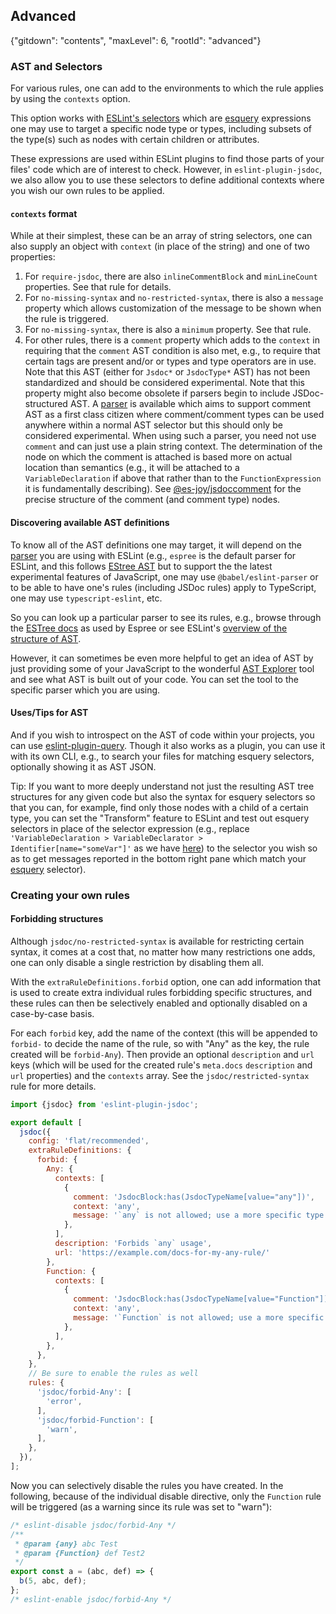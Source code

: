 ## Advanced

{"gitdown": "contents", "maxLevel": 6, "rootId": "advanced"}

### AST and Selectors

For various rules, one can add to the environments to which the rule applies
by using the `contexts` option.

This option works with [ESLint's selectors](https://eslint.org/docs/developer-guide/selectors) which are [esquery](https://github.com/estools/esquery/#readme)
expressions one may use to target a specific node type or types, including
subsets of the type(s) such as nodes with certain children or attributes.

These expressions are used within ESLint plugins to find those parts of
your files' code which are of interest to check. However, in
`eslint-plugin-jsdoc`, we also allow you to use these selectors to define
additional contexts where you wish our own rules to be applied.

#### `contexts` format

While at their simplest, these can be an array of string selectors, one can
also supply an object with `context` (in place of the string) and one of two
properties:

1. For `require-jsdoc`, there are also `inlineCommentBlock` and
    `minLineCount` properties. See that rule for details.
1. For `no-missing-syntax` and `no-restricted-syntax`, there is also a
    `message` property which allows customization of the message to be shown
    when the rule is triggered.
1. For `no-missing-syntax`, there is also a `minimum` property. See that rule.
1. For other rules, there is a `comment` property which adds to the `context`
    in requiring that the `comment` AST condition is also met, e.g., to
    require that certain tags are present and/or or types and type operators
    are in use. Note that this AST (either for `Jsdoc*` or `JsdocType*` AST)
    has not been standardized and should be considered experimental.
    Note that this property might also become obsolete if parsers begin to
    include JSDoc-structured AST. A
    [parser](https://github.com/brettz9/jsdoc-eslint-parser/) is available
    which aims to support comment AST as
    a first class citizen where comment/comment types can be used anywhere
    within a normal AST selector but this should only be considered
    experimental. When using such a parser, you need not use `comment` and
    can just use a plain string context. The determination of the node on
    which the comment is attached is based more on actual location than
    semantics (e.g., it will be attached to a `VariableDeclaration` if above
    that rather than to the `FunctionExpression` it is fundamentally
    describing). See
    [@es-joy/jsdoccomment](https://github.com/es-joy/jsdoccomment)
    for the precise structure of the comment (and comment type) nodes.

#### Discovering available AST definitions

To know all of the AST definitions one may target, it will depend on the
[parser](https://eslint.org/docs/user-guide/configuring#specifying-parser)
you are using with ESLint (e.g., `espree` is the default parser for ESLint,
and this follows [EStree AST](https://github.com/estree/estree) but
to support the the latest experimental features of JavaScript, one may use
`@babel/eslint-parser` or to be able to have one's rules (including JSDoc rules)
apply to TypeScript, one may use `typescript-eslint`, etc.

So you can look up a particular parser to see its rules, e.g., browse through
the [ESTree docs](https://github.com/estree/estree) as used by Espree or see
ESLint's [overview of the structure of AST](https://eslint.org/docs/developer-guide/working-with-custom-parsers#the-ast-specification).

However, it can sometimes be even more helpful to get an idea of AST by just
providing some of your JavaScript to the wonderful
[AST Explorer](https://astexplorer.net/) tool and see what AST is built out
of your code. You can set the tool to the specific parser which you are using.

#### Uses/Tips for AST

And if you wish to introspect on the AST of code within your projects, you can
use [eslint-plugin-query](https://github.com/brettz9/eslint-plugin-query).
Though it also works as a plugin, you can use it with its own CLI, e.g.,
to search your files for matching esquery selectors, optionally showing
it as AST JSON.

Tip: If you want to more deeply understand not just the resulting AST tree
structures for any given code but also the syntax for esquery selectors so
that you can, for example, find only those nodes with a child of a certain
type, you can set the "Transform" feature to ESLint and test out
esquery selectors in place of the selector expression (e.g., replace
`'VariableDeclaration > VariableDeclarator > Identifier[name="someVar"]'` as
we have
[here](https://astexplorer.net/#/gist/71a93130c19599d6f197bddb29c13a59/latest))
to the selector you wish so as to get messages reported in the bottom right
pane which match your [esquery](https://github.com/estools/esquery/#readme)
selector).

### Creating your own rules

#### Forbidding structures

Although `jsdoc/no-restricted-syntax` is available for restricting certain syntax,
it comes at a cost that, no matter how many restrictions one adds, one can only
disable a single restriction by disabling them all.

With the `extraRuleDefinitions.forbid` option, one can add information that is used
to create extra individual rules forbidding specific structures, and these rules can
then be selectively enabled and optionally disabled on a case-by-case basis.

For each `forbid` key, add the name of the context (this will be appended to
`forbid-` to decide the name of the rule, so with "Any" as the key, the rule
created will be `forbid-Any`). Then provide an optional `description` and
`url` keys (which will be used for the created rule's `meta.docs`
`description` and `url` properties) and the `contexts` array.
See the `jsdoc/restricted-syntax` rule for more details.

```js
import {jsdoc} from 'eslint-plugin-jsdoc';

export default [
  jsdoc({
    config: 'flat/recommended',
    extraRuleDefinitions: {
      forbid: {
        Any: {
          contexts: [
            {
              comment: 'JsdocBlock:has(JsdocTypeName[value="any"])',
              context: 'any',
              message: '`any` is not allowed; use a more specific type',
            },
          ],
          description: 'Forbids `any` usage',
          url: 'https://example.com/docs-for-my-any-rule/'
        },
        Function: {
          contexts: [
            {
              comment: 'JsdocBlock:has(JsdocTypeName[value="Function"])',
              context: 'any',
              message: '`Function` is not allowed; use a more specific type',
            },
          ],
        },
      },
    },
    // Be sure to enable the rules as well
    rules: {
      'jsdoc/forbid-Any': [
        'error',
      ],
      'jsdoc/forbid-Function': [
        'warn',
      ],
    },
  }),
];
```

Now you can selectively disable the rules you have created. In the following,
because of the individual disable directive, only the `Function` rule will be
triggered (as a warning since its rule was set to "warn"):

```js
/* eslint-disable jsdoc/forbid-Any */
/**
 * @param {any} abc Test
 * @param {Function} def Test2
 */
export const a = (abc, def) => {
  b(5, abc, def);
};
/* eslint-enable jsdoc/forbid-Any */
```
